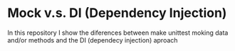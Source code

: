 # Mock v.s. DI (Dependency Injection)

In this repository I show the diferences between make unittest moking data and/or methods
and the DI (dependecy injection) aproach